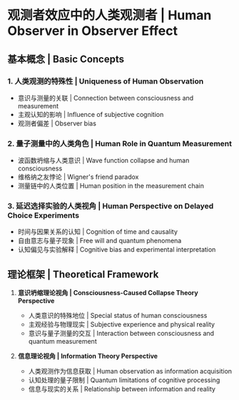 # 观测者效应中的人类观测者 | Human Observer in Observer Effect

## 基本概念 | Basic Concepts

### 1. 人类观测的特殊性 | Uniqueness of Human Observation
- 意识与测量的关联 | Connection between consciousness and measurement
- 主观认知的影响 | Influence of subjective cognition
- 观测者偏差 | Observer bias

### 2. 量子测量中的人类角色 | Human Role in Quantum Measurement
- 波函数坍缩与人类意识 | Wave function collapse and human consciousness
- 维格纳之友悖论 | Wigner's friend paradox
- 测量链中的人类位置 | Human position in the measurement chain

### 3. 延迟选择实验的人类视角 | Human Perspective on Delayed Choice Experiments
- 时间与因果关系的认知 | Cognition of time and causality
- 自由意志与量子现象 | Free will and quantum phenomena
- 认知偏见与实验解释 | Cognitive bias and experimental interpretation

## 理论框架 | Theoretical Framework

1. **意识坍缩理论视角 | Consciousness-Caused Collapse Theory Perspective**
   - 人类意识的特殊地位 | Special status of human consciousness
   - 主观经验与物理现实 | Subjective experience and physical reality
   - 意识与量子测量的交互 | Interaction between consciousness and quantum measurement

2. **信息理论视角 | Information Theory Perspective**
   - 人类观测作为信息获取 | Human observation as information acquisition
   - 认知处理的量子限制 | Quantum limitations of cognitive processing
   - 信息与现实的关系 | Relationship between information and reality
